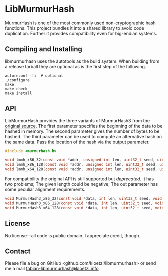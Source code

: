 # LibMurmurHash

MurmurHash is one of the most commonly used non-cryptographic hash functions. This project bundles it into a shared library to avoid code duplication. Further it provides compatibility even for big-endian systems.

## Compiling and Installing

libmurmurhash uses the autotools as the build system. When building from a release tarball they are optional as is the first step of the following.

    autoreconf -fi  # optional
    ./configure
    make
    make check
    make install

## API

LibMurmurHash provides the three variants of MurmurHash3 from the [original source](https://github.com/aappleby/smhasher). The first parameter specifies the beginning of the data to be hashed in memory. The second parameter gives the number of bytes to be hashed. The third parameter can be used to compute an alternative hash on the same data. Pass the location of the hash via the output parameter.

```C
#include <murmurhash.h>

void lmmh_x86_32(const void *addr, unsigned int len, uint32_t seed, uint32_t out[1]);
void lmmh_x86_128(const void *addr, unsigned int len, uint32_t seed, uint32_t out[4]);
void lmmh_x64_128(const void *addr, unsigned int len, uint32_t seed, uint64_t out[2]);
```

For compatibility the original API is still supported but *deprecated*. It has two problems; The given length could be negative; The out parameter has some peculiar alignment requirements.

```C
void MurmurHash3_x86_32(const void *data, int len, uint32_t seed, void *out);
void MurmurHash3_x86_128(const void *data, int len, uint32_t seed, void *out);
void MurmurHash3_x64_128(const void *data, int len, uint32_t seed, void *out);
```

## License

No license—all code is public domain. I appreciate credit, though.

## Contact

Please file a bug on GitHub <github.com/kloetzl/libmurmurhash> or send me a mail <fabian-libmurmurhash@kloetzl.info>.
